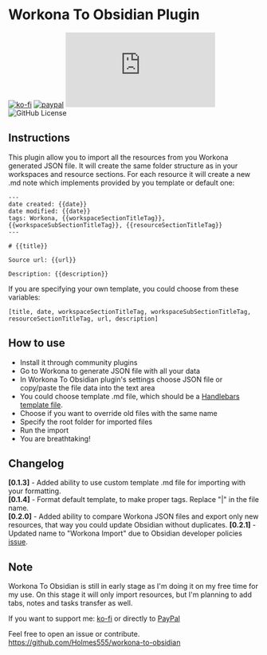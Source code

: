 # Workona To Obsidian Plugin

[![ko-fi](https://img.shields.io/badge/Ko--Fi-holmes555-success)](https://ko-fi.com/holmes555?style=flat)
[![paypal](https://img.shields.io/badge/Paypal-holmes555-success)](https://paypal.me/holmes555)
![Latest Release Download Count](https://img.shields.io/github/downloads/Holmes555/workona-to-obsidian/main.js?style=flat)
![GitHub License](https://img.shields.io/github/license/Holmes555/workona-to-obsidian?style=flat)

## Instructions

This plugin allow you to import all the resources from you Workona generated JSON file. It will create the same folder structure as in your workspaces and resource sections. For each resource it will create a new .md note which implements provided by you template or default one:

```
---
date created: {{date}}
date modified: {{date}}
tags: Workona, {{workspaceSectionTitleTag}}, {{workspaceSubSectionTitleTag}}, {{resourceSectionTitleTag}}
---

# {{title}}

Source url: {{url}}

Description: {{description}}
```
If you are specifying your own template, you could choose from these variables:
```
[title, date, workspaceSectionTitleTag, workspaceSubSectionTitleTag, resourceSectionTitleTag, url, description]
```

## How to use

- Install it through community plugins
- Go to Workona to generate JSON file with all your data
- In Workona To Obsidian plugin's settings choose JSON file or copy/paste the file data into the text area
- You could choose template .md file, which should be a [Handlebars template file](https://handlebarsjs.com/guide/#what-is-handlebars).
- Choose if you want to override old files with the same name
- Specify the root folder for imported files
- Run the import
- You are breathtaking!

## Changelog

**[0.1.3]** - Added ability to use custom template .md file for importing with your formatting.  
**[0.1.4]** - Format default template, to make proper tags. Replace "|" in the file name.  
**[0.2.0]** - Added ability to compare Workona JSON files and export only new resources, that way you could update Obsidian without duplicates.
**[0.2.1]** - Updated name to "Workona Import" due to Obsidian developer policies [issue](https://github.com/Holmes555/workona-to-obsidian/issues/1).

## Note

Workona To Obsidian is still in early stage as I'm doing it on my free time for my use. 
On this stage it will only import resources, but I'm planning to add tabs, notes and tasks transfer as well.

If you want to support me: [ko-fi](https://ko-fi.com/holmes555) or directly to [PayPal](https://paypal.me/holmes555)

Feel free to open an issue or contribute.  
https://github.com/Holmes555/workona-to-obsidian
